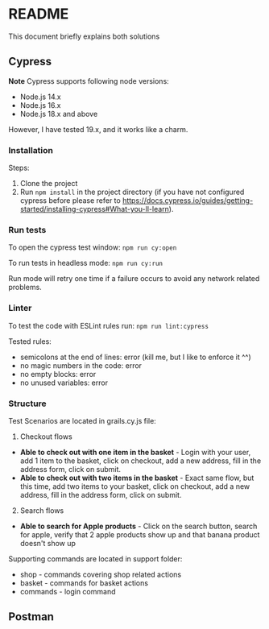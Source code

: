 # README

This document briefly explains both solutions 

## Cypress 

**Note** Cypress supports following node versions:
- Node.js 14.x
- Node.js 16.x
- Node.js 18.x and above

However, I have tested 19.x, and it works like a charm.

### Installation

Steps:
1. Clone the project
2. Run `npm install` in the project directory (if you have not configured cypress before please refer to https://docs.cypress.io/guides/getting-started/installing-cypress#What-you-ll-learn).

### Run tests
To open the cypress test window: `npm run cy:open`

To run tests in headless mode: `npm run cy:run`

Run mode will retry one time if a failure occurs to avoid any network related problems.

### Linter
To test the code with ESLint rules run: `npm run lint:cypress`

Tested rules:
- semicolons at the end of lines: error (kill me, but I like to enforce it ^^)
- no magic numbers in the code: error
- no empty blocks: error
- no unused variables: error

### Structure
Test Scenarios are located in grails.cy.js file:
1. Checkout flows
- **Able to check out with one item in the basket** - Login with your user, add 1 item to the basket, click on checkout, add a new address, fill in the address form, click on submit.
- **Able to check out with two items in the basket** - Exact same flow, but this time, add two items to your basket, click on checkout, add a new address, fill in the address form, click on submit.
2. Search flows
- **Able to search for Apple products** - Click on the search button, search for apple, verify that 2 apple products show up and that banana product doesn't show up

Supporting commands are located in support folder:
- shop - commands covering shop related actions
- basket - commands for basket actions
- commands - login command

## Postman